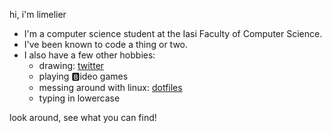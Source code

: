 hi, i'm limelier

- I'm a computer science student at the Iasi Faculty of Computer Science.
- I've been known to code a thing or two.
- I also have a few other hobbies:
  - drawing: [twitter](https://twitter.com/limelier_draws)
  - playing :b:ideo games
  - messing around with linux: [dotfiles](https://github.com/limelier/dots)
  - typing in lowercase
  
look around, see what you can find!
